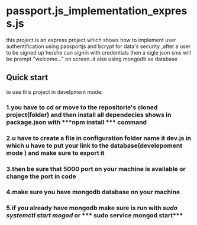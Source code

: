 # passport.js_implementation_express.js
this project is an express project which shows how to implement user authentification using
passportjs and bcrypt for data's security ,after a user to be signed up he/she can signin with 
credentials  then a sigle json sms will be prompt "welcome..." on screen..it also using mongodb as database 
## Quick start 
to use this project in develpment mode:
### 1.you have to cd or move to the repositorie's cloned project(folder) and then install all dependecies shows in package.json with ***npm install *** command
 ### 2.u have to create a file in configuration folder name it dev.js in which u have to put your link to the database(develepoment mode ) and make sure to export it
 
### 3.then be sure that 5000 port on your machine is available or change the port in code 
### 4.make sure you have mongodb database on your machine 
### 5.if you already have mongodb make sure is run with ***sudo systemctl start mogod*** or *** sudo service mongod start***


